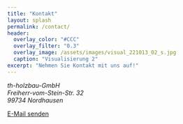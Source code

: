 ```yaml
---
title: "Kontakt"
layout: splash
permalink: /contact/
header:
  overlay_color: "#CCC"
  overlay_filter: "0.3"
  overlay_image: /assets/images/visual_221013_02_s.jpg
  caption: "Visualisierung 2"
excerpt: "Nehmen Sie Kontakt mit uns auf!"
---
```


<address>
th-holzbau-GmbH<br/>
Freiherr-vom-Stein-Str. 32<br/>
99734 Nordhausen<br/>
</address>

[E-Mail senden](mailto:info@th-holzbau.de?Subject=BV%20Heidelbergblick%20Kontaktaufnahme)
